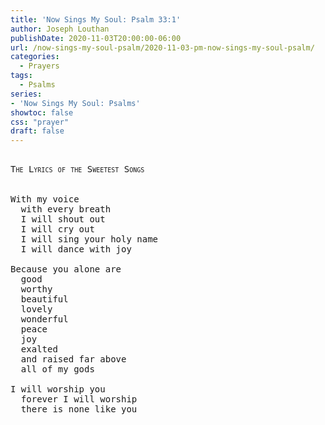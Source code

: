 ```yaml
---
title: 'Now Sings My Soul: Psalm 33:1'
author: Joseph Louthan
publishDate: 2020-11-03T20:00:00-06:00
url: /now-sings-my-soul-psalm/2020-11-03-pm-now-sings-my-soul-psalm/
categories:
  - Prayers
tags:
  - Psalms
series:
- 'Now Sings My Soul: Psalms'
showtoc: false
css: "prayer"
draft: false
---
```

<pre>
<div style="font-variant: small-caps;">
The Lyrics of the Sweetest Songs
</div>
&nbsp;
With my voice
  with every breath
  I will shout out
  I will cry out
  I will sing your holy name
  I will dance with joy

Because you alone are
  good
  worthy
  beautiful
  lovely
  wonderful
  peace
  joy
  exalted
  and raised far above
  all of my gods

I will worship you
  forever I will worship
  there is none like you
</pre>
